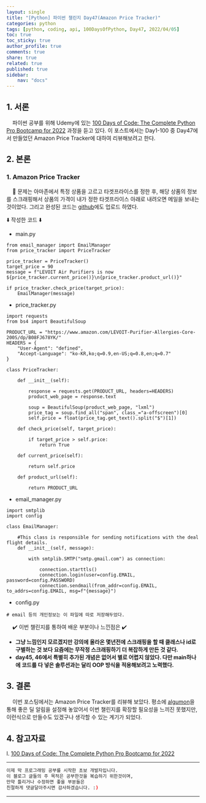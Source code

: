 ```yaml
---
layout: single
title: "[Python] 파이썬 챌린지 Day47(Amazon Price Tracker)"
categories: python
tags: [python, coding, api, 100DaysOfPython, Day47, 2022/04/05]
toc: true
toc_sticky: true
author_profile: true
comments: true
share: true
related: true
published: true
sidebar: 
    nav: "docs"
---
```


## 1. 서론  

&nbsp;&nbsp;&nbsp;&nbsp;파이썬 공부를 위해 Udemy에 있는 [100 Days of Code: The Complete Python Pro Bootcamp for 2022](https://www.udemy.com/course/100-days-of-code/) 과정을 듣고 있다. 이 포스트에서는 Day1-100 중 Day47에서 만들었던 Amazon Price Tracker에 대하여 리뷰해보려고 한다.  

## 2. 본론  

### 1. Amazon Price Tracker  

&nbsp;&nbsp;&nbsp;&nbsp;🤔 문제는 아마존에서 특정 상품을 고르고 타겟프라이스를 정한 후, 해당 상품의 정보를 스크래핑해서 상품의 가격이 내가 정한 타겟프라이스 아래로 내려오면 메일을 보내는 것이었다. 그리고 완성된 코드는 [github](https://github.com/slowkoding/The-Complete-Python-Pro-Bootcamp-for-2022/tree/main/day47(amazon_price_tracker))에도 업로드 하였다.         

⬇️ 작성한 코드 ⬇️  

- main.py

```
from email_manager import EmailManager
from price_tracker import PriceTracker

price_tracker = PriceTracker()
target_price = 90
message = f"LEVOIT Air Purifiers is now ${price_tracker.current_price()}\n{price_tracker.product_url()}"

if price_tracker.check_price(target_price):
    EmailManager(message)
```  

- price_tracker.py

```
import requests
from bs4 import BeautifulSoup

PRODUCT_URL = "https://www.amazon.com/LEVOIT-Purifier-Allergies-Core-200S/dp/B08FJ678YK/"
HEADERS = {
    "User-Agent": "defined",
    "Accept-Language": "ko-KR,ko;q=0.9,en-US;q=0.8,en;q=0.7"
}

class PriceTracker:
    
    def __init__(self):
        
        response = requests.get(PRODUCT_URL, headers=HEADERS)
        product_web_page = response.text
        
        soup = BeautifulSoup(product_web_page, "lxml")
        price_tag = soup.find_all("span", class_="a-offscreen")[0]
        self.price = float(price_tag.get_text().split("$")[1])
        
    def check_price(self, target_price):
        
        if target_price > self.price:
            return True
        
    def current_price(self):
        
        return self.price
        
    def product_url(self):
        
        return PRODUCT_URL
```  

- email_manager.py

```
import smtplib
import config

class EmailManager:
    
    #This class is responsible for sending notifications with the deal flight details.
    def __init__(self, message):

        with smtplib.SMTP("smtp.gmail.com") as connection:
            
            connection.starttls()
            connection.login(user=config.EMAIL, password=config.PASSWORD)                
            connection.sendmail(from_addr=config.EMAIL, to_addrs=config.EMAIL, msg=f"{message}")
```  

- config.py

```
# email 등의 개인정보는 이 파일에 따로 저장해두었다. 
```  

&nbsp;&nbsp;&nbsp;&nbsp;✔️ 이번 챌린지를 통하여 배운 부분이나 느낀점은 ✔️
- <b>그냥 느낌인지 모르겠지만 강의에 올라온 몇년전에 스크래핑을 할 때 클래스나 id로 구별하는 것 보다 요즘에는 무작정 스크래핑하기 더 복잡하게 만든 것 같다.</b>
- <b>day45, 46에서 특별히 추가된 개념은 없어서 별로 어렵지 않았다. 다만 main하나에 코드를 다 넣은 솔루션과는 달리 OOP 방식을 적용해보려고 노력했다.</b>  

## 3. 결론  

&nbsp;&nbsp;&nbsp;&nbsp;이번 포스팅에서는 Amazon Price Tracker를 리뷰해 보았다. 평소에 [algumon](https://algumon.com/)을 통해 좋은 딜 알림을 설정해 놓았어서 이번 챌린지를 확장할 필요성을 느끼진 못했지만, 이런식으로 만들수도 있겠구나 생각할 수 있는 계기가 되었다.   

## 4. 참고자료  

Ⅰ. [100 Days of Code: The Complete Python Pro Bootcamp for 2022](https://www.udemy.com/course/100-days-of-code/)

---

```bash
이제 막 프로그래밍 공부를 시작한 초보 개발자입니다.
이 블로그 글들의 주 목적은 공부한것을 복습하기 위한것이며, 
만약 틀리거나 수정하면 좋을 부분들은
친절하게 댓글달아주시면 감사하겠습니다. :)
```

---